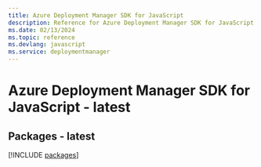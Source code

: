 ```yaml
---
title: Azure Deployment Manager SDK for JavaScript
description: Reference for Azure Deployment Manager SDK for JavaScript
ms.date: 02/13/2024
ms.topic: reference
ms.devlang: javascript
ms.service: deploymentmanager
---
```

# Azure Deployment Manager SDK for JavaScript - latest
## Packages - latest
[!INCLUDE [packages](deployment-manager-index.md)]